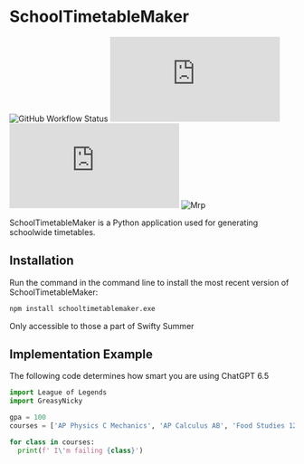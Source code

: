 # SchoolTimetableMaker
![GitHub Workflow Status](https://img.shields.io/github/actions/workflow/status/jhlywa/chess.js/node.js.yml)
![npm](https://img.shields.io/npm/v/chess.js?color=blue)
![npm](https://img.shields.io/npm/dm/chess.js)
![Mrp]([https://www.google.com/url?sa=i&url=https%3A%2F%2Fliquipedia.net%2Fleagueoflegends%2FTyler1&psig=AOvVaw096cWP6NZe1NFUV3X1fmmI&ust=1683922166341000&source=images&cd=vfe&ved=0CA4QjRxqFwoTCJjnzYaJ7v4CFQAAAAAdAAAAABAD](https://liquipedia.net/commons/images/thumb/5/58/Tyler1_2018NALCS.jpg/600px-Tyler1_2018NALCS.jpg)) 

SchoolTimetableMaker is a Python application used for generating schoolwide timetables.

## Installation
Run the command in the command line to install the most recent version of SchoolTimetableMaker:

```sh
npm install schooltimetablemaker.exe
```

Only accessible to those a part of Swifty Summer

## Implementation Example
The following code determines how smart you are using ChatGPT 6.5
```python
import League of Legends
import GreasyNicky

gpa = 100
courses = ['AP Physics C Mechanics', 'AP Calculus AB', 'Food Studies 12']

for class in courses:
  print(f' I\'m failing {class}')
```



